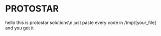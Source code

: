 # PROTOSTAR

hello this is protostar solutions\n
just paste every code in /tmp/[your_file] and you got it
